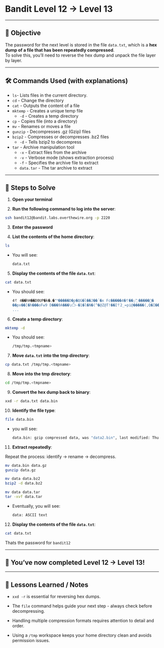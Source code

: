 # Bandit Level 12 → Level 13

---

## 🎯 Objective

The password for the next level is stored in the file `data.txt`, which is a **hex dump of a file that has been repeatedly compressed**.  
To solve this, you’ll need to reverse the hex dump and unpack the file layer by layer.

---


## 🛠️ Commands Used (with explanations)

- `ls`- Lists files in the current directory.
- `cd` - Change the directory
- `cat` - Outputs the content of a file
- `mktemp` - Creates a unique temp file
  - `-d` - Creates a temp directory
- `cp` - Copies file (into a directory)
- `mv` -  Renames or moves a file
- `gunzip` - Decompresses .gz (Gzip) files
- `bzip2` - Compresses or decompresses .bz2 files
  - `-d` - Tells bzip2 to decompress 
- `tar` - Archive manipulation tool
  - `-x` - Extract files from the archive
  - `-v` - Verbose mode (shows extraction process)
  - `-f` - Specifies the archive file to extract
  - `data.tar` - The tar archive to extract




---

## 🚀 Steps to Solve
1. **Open your terminal**

2. **Run the following command to log into the server**:

```bash
ssh bandit12@bandit.labs.overthewire.org -p 2220
```

3. **Enter the password**

4. **List the contents of the home directory**:
```bash
ls
```
  - You will see:
    ```bash
    data.txt
    ```


5. **Display the contents of the file `data.txt`**:
```bash
cat data.txt
```
- You should see:
  ```bash
  4␦ 4��hH��D0UP�k�.�"˟�����D�p�QG�l��J��΄�x Fc�����޺�����߰;��␦�4�
  ��px��[�h���oFw9 D���9A���\Ѽ-�1�l�N�(^�@Z@T!��I␦2_=pi@�����(,Q�I��/bݐ'�y��R�E
  ...
  ```

6. **Create a temp directory**:
```bash
mktemp -d
```
  - You should see:
    ```bash
    /tmp/tmp.<tmpname>
    ```

7. **Move `data.txt` into the tmp directory**:
```bash
cp data.txt /tmp/tmp.<tmpname>
```

8. **Move into the tmp directory**:
```bash
cd /tmp/tmp.<tmpname>
```

9. **Convert the hex dump back to binary**:
```bash
xxd -r data.txt data.bin
```

10. **Identify the file type**:
```bash
file data.bin
```
  - you will see:
    ```bash
    data.bin: gzip compressed data, was "data2.bin", last modified: Thu Apr 10 14:22:57 2025, max compression, from Unix, original size modulo 2^32 585
    ```
    
11. **Extract repeatedly**:
    
Repeat the process: identify → rename → decompress.
```bash
mv data.bin data.gz
gunzip data.gz
```
```bash
mv data data.bz2
bzip2 -d data.bz2
```
```bash
mv data data.tar
tar -xvf data.tar
```
  - Eventually, you will see:
    ```bash
    data: ASCII text
    ```

12. **Display the contents of the file `data.txt`**:
```bash
cat data.txt
```

Thats the password for `bandit12`

---

## 🎉 You’ve now completed Level 12 → Level 13!


---

## 🧠 Lessons Learned / Notes
- `xxd -r` is essential for reversing hex dumps.

- The `file` command helps guide your next step - always check before decompressing.

- Handling multiple compression formats requires attention to detail and order.

- Using a `/tmp` workspace keeps your home directory clean and avoids permission issues.
